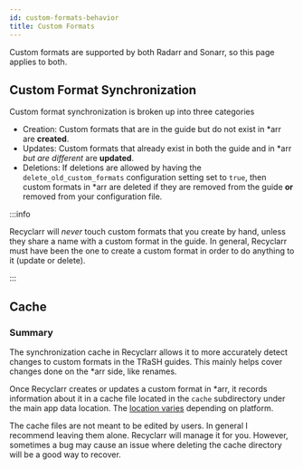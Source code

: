 ```yaml
---
id: custom-formats-behavior
title: Custom Formats
---
```


Custom formats are supported by both Radarr and Sonarr, so this page applies to both.

## Custom Format Synchronization

Custom format synchronization is broken up into three categories

- Creation: Custom formats that are in the guide but do not exist in \*arr are **created**.
- Updates: Custom formats that already exist in both the guide and in \*arr *but are different* are
  **updated**.
- Deletions: If deletions are allowed by having the `delete_old_custom_formats` configuration
  setting set to `true`, then custom formats in \*arr are deleted if they are removed from the guide
  **or** removed from your configuration file.

:::info

Recyclarr will *never* touch custom formats that you create by hand, unless they share a name with a
custom format in the guide. In general, Recyclarr must have been the one to create a custom format
in order to do anything to it (update or delete).

:::

## Cache

### Summary

The synchronization cache in Recyclarr allows it to more accurately detect changes to custom formats
in the TRaSH guides. This mainly helps cover changes done on the \*arr side, like renames.

Once Recyclarr creates or updates a custom format in \*arr, it records information about it in a
cache file located in the `cache` subdirectory under the main app data location. The [location
varies](../file-structure.md#appdata-directory) depending on platform.

The cache files are not meant to be edited by users. In general I recommend leaving them alone.
Recyclarr will manage it for you. However, sometimes a bug may cause an issue where deleting the
cache directory will be a good way to recover.
